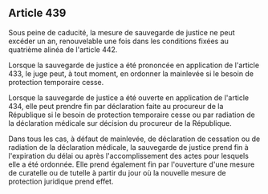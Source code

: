 Article 439
----
Sous peine de caducité, la mesure de sauvegarde de justice ne peut excéder un
an, renouvelable une fois dans les conditions fixées au quatrième alinéa de
l'article 442.

Lorsque la sauvegarde de justice a été prononcée en application de l'article
433, le juge peut, à tout moment, en ordonner la mainlevée si le besoin de
protection temporaire cesse.

Lorsque la sauvegarde de justice a été ouverte en application de l'article 434,
elle peut prendre fin par déclaration faite au procureur de la République si le
besoin de protection temporaire cesse ou par radiation de la déclaration
médicale sur décision du procureur de la République.

Dans tous les cas, à défaut de mainlevée, de déclaration de cessation ou de
radiation de la déclaration médicale, la sauvegarde de justice prend fin à
l'expiration du délai ou après l'accomplissement des actes pour lesquels elle a
été ordonnée. Elle prend également fin par l'ouverture d'une mesure de curatelle
ou de tutelle à partir du jour où la nouvelle mesure de protection juridique
prend effet.
